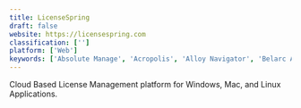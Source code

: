```yaml
---
title: LicenseSpring
draft: false 
website: https://licensespring.com
classification: ['']
platform: ['Web']
keywords: ['Absolute Manage', 'Acropolis', 'Alloy Navigator', 'Belarc Advisor', 'Certero', 'DeskCenter Management Suite', 'DevMate', 'Freshservice', 'Keygen', 'ManageEngine Desktop Central', 'Municity', 'PagerDuty', 'Player XP', 'Revulytics', 'SolarWinds Service Desk', 'Torii', 'Vivantio', 'ninjaRMM', 'wyDay LimeLM']
---
```

Cloud Based License Management platform for Windows, Mac, and Linux Applications.